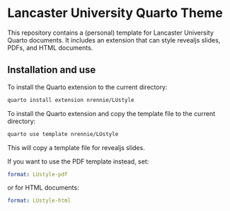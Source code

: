 # Lancaster University Quarto Theme

This repository contains a (personal) template for Lancaster University Quarto documents. It includes an extension that can style revealjs slides, PDFs, and HTML documents.

## Installation and use

To install the Quarto extension to the current directory:

``` bash
quarto install extension nrennie/LUstyle
```

To install the Quarto extension and copy the template file to the current directory:

``` bash
quarto use template nrennie/LUstyle
```

This will copy a template file for revealjs slides.

If you want to use the PDF template instead, set:

``` yaml
format: LUstyle-pdf
```

or for HTML documents:

``` yaml
format: LUstyle-html
```